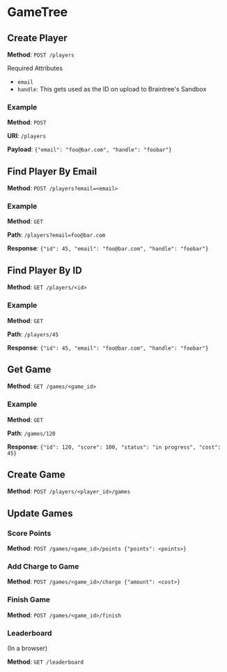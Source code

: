 # GameTree

## Create Player

**Method**: `POST /players`

Required Attributes

 - `email`
 - `handle`: This gets used as the ID on upload to Braintree's Sandbox

### Example
**Method**: `POST`

**URI**: `/players`

**Payload**: `{"email": "foo@bar.com", "handle": "foobar"}`

## Find Player By Email

**Method**: `POST /players?email=<email>`

### Example
**Method**: `GET`

**Path**: `/players?email=foo@bar.com`

**Response**: `{"id": 45, "email": "foo@bar.com", "handle": "foobar"}`

## Find Player By ID
**Method**: `GET /players/<id>`

### Example
**Method**: `GET`

**Path**: `/players/45`

**Response**: `{"id": 45, "email": "foo@bar.com", "handle": "foobar"}`

## Get Game
**Method**: `GET /games/<game_id>`

### Example
**Method**: `GET`

**Path**: `/games/120`

**Response**: `{"id": 120, "score": 100, "status": "in progress", "cost": 45}`

## Create Game
**Method**: `POST /players/<player_id>/games`

## Update Games
### Score Points
**Method**: `POST /games/<game_id>/points {"points": <points>}`

### Add Charge to Game
**Method**: `POST /games/<game_id>/charge {"amount": <cost>}`

### Finish Game
**Method**: `POST /games/<game_id>/finish`

### Leaderboard
(In a browser)

**Method**: `GET /leaderboard`
